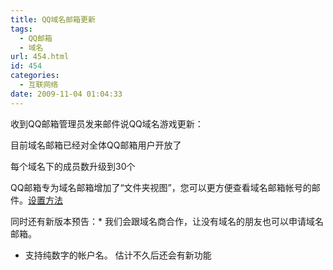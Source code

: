 ```yaml
---
title: QQ域名邮箱更新
tags:
  - QQ邮箱
  - 域名
url: 454.html
id: 454
categories:
  - 互联网络
date: 2009-11-04 01:04:33
---
```


收到QQ邮箱管理员发来邮件说QQ域名游戏更新：  

目前域名邮箱已经对全体QQ邮箱用户开放了  

每个域名下的成员数升级到30个  

QQ邮箱专为域名邮箱增加了“文件夹视图”，您可以更方便查看域名邮箱帐号的邮件。[设置方法](http://service.mail.qq.com/cgi-bin/help?subtype=1&&id=24&&no=457)  

同时还有新版本预告：*   我们会跟域名商合作，让没有域名的朋友也可以申请域名邮箱。
*   支持纯数字的帐户名。
估计不久后还会有新功能